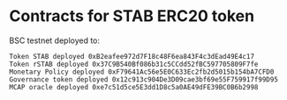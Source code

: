 # Contracts for STAB ERC20 token

BSC testnet deployed to:
```
Token STAB deployed 0xB2eafee972d7F18c48F6ea843F4c3dEad49E4c17
Token rSTAB deployed 0x37C9B540Bf086b31c5CCdd52fBC597705809F7fe
Monetary Policy deployed 0xF79641Ac56e5E0C633Ec2fb2d5015b154bA7CFD0
Governance token deployed 0x12c913c904De3D09cae3bf69e55F759917f99D95
MCAP oracle deployed 0xe7c51d5ce5E3dd1D8c5a0AE49dFE39BC0B6b2998
```
